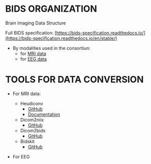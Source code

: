 ﻿




# BIDS ORGANIZATION 


Brain Imaging Data Structure


Full BIDS specification: [https://bids-specification.readthedocs.io/](https://bids-specification.readthedocs.io/en/stable/)

- By modalities used in the consortiun:
    - for [MRI data](https://bids-specification.readthedocs.io/en/stable/04-modality-specific-files/01-magnetic-resonance-imaging-data.html)
    - for [EEG data](https://bids-specification.readthedocs.io/en/stable/04-modality-specific-files/03-electroencephalography.html) 


# TOOLS FOR DATA CONVERSION

- For MRI data:  
    - Heudiconv  
        - [GitHub](https://github.com/nipy/heudiconv)  
        - [Documentation](https://heudiconv.readthedocs.io/en/latest/)
    - Dicom2niix
        - [GitHub](https://github.com/rordenlab/dcm2niix)
    - Dicom2bids    
        - [GitHub](https://github.com/UNFmontreal/Dcm2Bids)
    - Bidskit
        - [GitHub](https://github.com/jmtyszka/bidskit)


    
- For EEG  